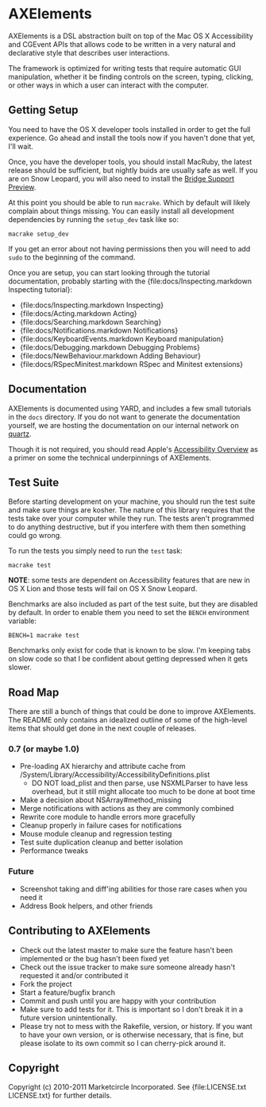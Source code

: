 # AXElements

AXElements is a DSL abstraction built on top of the Mac OS X
Accessibility and CGEvent APIs that allows code to be written in a
very natural and declarative style that describes user interactions.

The framework is optimized for writing tests that require automatic
GUI manipulation, whether it be finding controls on the screen,
typing, clicking, or other ways in which a user can interact with the
computer.

## Getting Setup

You need to have the OS X developer tools installed in order to get
the full experience. Go ahead and install the tools now if you haven't
done that yet, I'll wait.

Once, you have the developer tools, you should install MacRuby, the
latest release should be sufficient, but nightly buids are usually
safe as well. If you are on Snow Leopard, you will also need to
install the
[Bridge Support Preview](http://www.macruby.org/blog/2010/10/08/bridgesupport-preview.html).

At this point you should be able to run `macrake`. Which by default
will likely complain about things missing. You can easily install all
development dependencies by running the `setup_dev` task like so:

    macrake setup_dev

If you get an error about not having permissions then you will need to
add `sudo` to the beginning of the command.

Once you are setup, you can start looking through the tutorial
documentation, probably starting with the
{file:docs/Inspecting.markdown Inspecting tutorial}:

* {file:docs/Inspecting.markdown Inspecting}
* {file:docs/Acting.markdown Acting}
* {file:docs/Searching.markdown Searching}
* {file:docs/Notifications.markdown Notifications}
* {file:docs/KeyboardEvents.markdown Keyboard manipulation}
* {file:docs/Debugging.markdown Debugging Problems}
* {file:docs/NewBehaviour.markdown Adding Behaviour}
* {file:docs/RSpecMinitest.markdown RSpec and Minitest extensions}

## Documentation

AXElements is documented using YARD, and includes a few small
tutorials in the `docs` directory. If you do not want to generate the
documentation yourself, we are hosting the documentation on our
internal network on [quartz](http://docs.marketcircle.com:8808/).

Though it is not required, you should read Apple's
[Accessibility Overview](http://developer.apple.com/library/mac/#documentation/Accessibility/Conceptual/AccessibilityMacOSX/OSXAXModel/OSXAXmodel.html)
as a primer on some the technical underpinnings of AXElements.

## Test Suite

Before starting development on your machine, you should run the test
suite and make sure things are kosher. The nature of this library
requires that the tests take over your computer while they run. The
tests aren't programmed to do anything destructive, but if you
interfere with them then something could go wrong.

To run the tests you simply need to run the `test` task:

    macrake test

__NOTE__: some tests are dependent on Accessibility features that are
new in OS X Lion and those tests will fail on OS X Snow Leopard.

Benchmarks are also included as part of the test suite, but they are
disabled by default. In order to enable them you need to set the
`BENCH` environment variable:

    BENCH=1 macrake test

Benchmarks only exist for code that is known to be slow. I'm keeping
tabs on slow code so that I be confident about getting depressed when
it gets slower.

## Road Map

There are still a bunch of things that could be done to improve
AXElements. The README only contains an idealized outline of some of
the high-level items that should get done in the next couple of releases.

### 0.7 (or maybe 1.0)

- Pre-loading AX hierarchy and attribute cache from
  /System/Library/Accessibility/AccessibilityDefinitions.plist
  + DO NOT load_plist and then parse, use NSXMLParser to have less
  overhead, but it still might allocate too much to be done at boot
  time
- Make a decision about NSArray#method_missing
- Merge notifications with actions as they are commonly combined
- Rewrite core module to handle errors more gracefully
- Cleanup properly in failure cases for notifications
- Mouse module cleanup and regression testing
- Test suite duplication cleanup and better isolation
- Performance tweaks

### Future

- Screenshot taking and diff'ing abilities for those rare cases when
  you need it
- Address Book helpers, and other friends

## Contributing to AXElements

* Check out the latest master to make sure the feature hasn't been implemented or the bug hasn't been fixed yet
* Check out the issue tracker to make sure someone already hasn't requested it and/or contributed it
* Fork the project
* Start a feature/bugfix branch
* Commit and push until you are happy with your contribution
* Make sure to add tests for it. This is important so I don't break it in a future version unintentionally.
* Please try not to mess with the Rakefile, version, or history. If you want to have your own version, or is otherwise necessary, that is fine, but please isolate to its own commit so I can cherry-pick around it.

## Copyright

Copyright (c) 2010-2011 Marketcircle Incorporated. See {file:LICENSE.txt LICENSE.txt} for further details.

